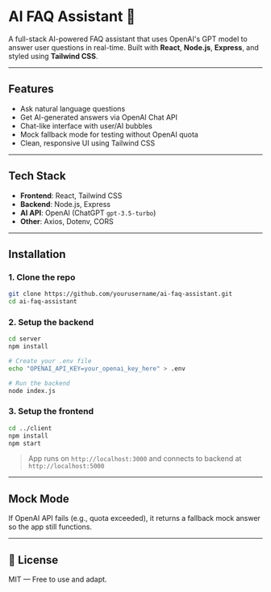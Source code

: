 # AI FAQ Assistant 🤖

A full-stack AI-powered FAQ assistant that uses OpenAI's GPT model to answer user questions in real-time. Built with **React**, **Node.js**, **Express**, and styled using **Tailwind CSS**.

---

##  Features

- Ask natural language questions
- Get AI-generated answers via OpenAI Chat API
- Chat-like interface with user/AI bubbles
- Mock fallback mode for testing without OpenAI quota
- Clean, responsive UI using Tailwind CSS

---

##  Tech Stack

- **Frontend**: React, Tailwind CSS
- **Backend**: Node.js, Express
- **AI API**: OpenAI (ChatGPT `gpt-3.5-turbo`)
- **Other**: Axios, Dotenv, CORS

---

##  Installation

### 1. Clone the repo
```bash
git clone https://github.com/yourusername/ai-faq-assistant.git
cd ai-faq-assistant
```

### 2. Setup the backend
```bash
cd server
npm install

# Create your .env file
echo "OPENAI_API_KEY=your_openai_key_here" > .env

# Run the backend
node index.js
```

### 3. Setup the frontend
```bash
cd ../client
npm install
npm start
```

> App runs on `http://localhost:3000` and connects to backend at `http://localhost:5000`

---

##  Mock Mode
If OpenAI API fails (e.g., quota exceeded), it returns a fallback mock answer so the app still functions.

---

## 📄 License
MIT — Free to use and adapt.

